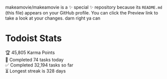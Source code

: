 makeamovie/makeamovie is a ✨ special ✨ repository because its `README.md` (this file) appears on your GitHub profile.
You can click the Preview link to take a look at your changes. darn right ya can

# Todoist Stats

<!-- TODO-IST:START -->
🏆  45,805 Karma Points           
🌸  Completed 74 tasks today           
✅  Completed 32,194 tasks so far           
⏳  Longest streak is 328 days
<!-- TODO-IST:END -->